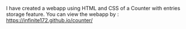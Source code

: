 I have created a webapp using HTML and CSS of a Counter with entries storage feature.
You can view the webapp by :
https://infinite172.github.io/counter/
